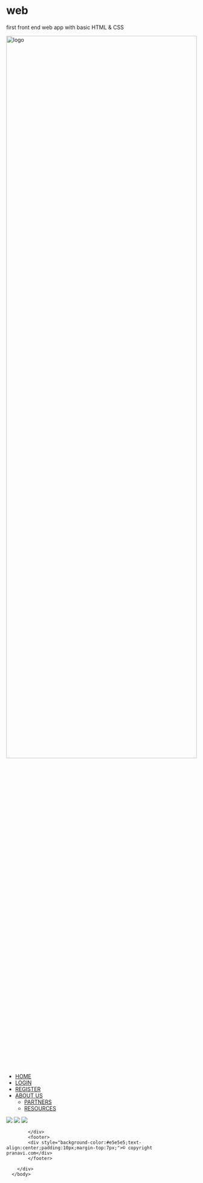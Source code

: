 # web
first front end web app with basic HTML &amp; CSS
<!DOCTYPPE>
<html>
    <head>
<title>pranavi.com</title>
      <link rel="stylesheet" type="text/css" href="style.css">  
    </head>
    <body>
        <div style="overflow-y: scroll">
        <div>
        <img src="file:///C:/Users/josh/Pictures/anna.png" alt="logo" href="file:///C:/Users/josh/Pictures/anna.png" width="100%" height="70%">
        </div>
        <div>
        <ul>
            <li><a href="#HOME">HOME</a></li>
            <li><a href="#LOGIN">LOGIN</a></li>
            <li><a href="#REGISTER">REGISTER</a></li>
            <li class="dropdown"><a href="aboutus">ABOUT US</a>
            <ul>
                <li><a href="#PARTNERS">PARTNERS</a></li>
                <li><a href="#RESOURCES">RESOURCES</a></li>
            </ul>
            </li>
        </ul>
       </div>
            <div class="demo">
            <img src="bar%20and%20grill%20(1).jpg"/>
            <img src="bar%20and%20grill%20(1).jpg"/>
                <img src="bar%20and%20grill%20(1).jpg"/>
            
            </div>
            <footer>
            <div style="background-color:#e5e5e5;text-align:center;padding:10px;margin-top:7px;">© copyright pranavi.com</div>
            </footer>

        </div>
      </body>
</html>
